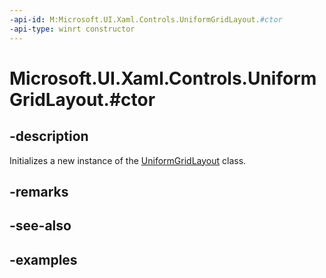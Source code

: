 ```yaml
---
-api-id: M:Microsoft.UI.Xaml.Controls.UniformGridLayout.#ctor
-api-type: winrt constructor
---
```


# Microsoft.UI.Xaml.Controls.UniformGridLayout.#ctor

<!--
public UniformGridLayout ();
-->

## -description

Initializes a new instance of the [UniformGridLayout](uniformgridlayout.md) class.

## -remarks

## -see-also

## -examples

